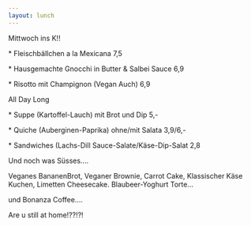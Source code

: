```yaml
---
layout: lunch
---
```



Mittwoch ins K!!

\* Fleischb&auml;llchen a la Mexicana 7,5

\* Hausgemachte Gnocchi in Butter & Salbei Sauce 6,9

\* Risotto mit Champignon (Vegan Auch) 6,9

All Day Long

\* Suppe (Kartoffel-Lauch) mit Brot und Dip 5,-

\* Quiche (Auberginen-Paprika) ohne/mit Salata 3,9/6,-

\* Sandwiches (Lachs-Dill Sauce-Salate/K&auml;se-Dip-Salat 2,8

Und noch was S&uuml;sses....

Veganes BananenBrot, Veganer Brownie, Carrot Cake, Klassischer K&auml;se Kuchen, Limetten Cheesecake. Blaubeer-Yoghurt Torte...

und Bonanza Coffee....

Are u still at home!??!?!